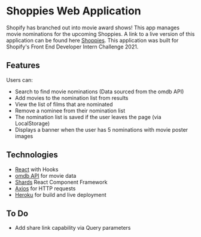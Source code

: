 # Shoppies Web Application
Shopify has branched out into movie award shows! This app manages movie nominations for the upcoming Shoppies.
A link to a live version of this application can be found here [Shoppies](https://www.omdbapi.com/).
This application was built for Shopify's Front End Developer Intern Challenge 2021.

## Features
Users can:
- Search to find movie nominations (Data sourced from the omdb API)
- Add movies to the nomination list from results
- View the list of films that are nominated
- Remove a nominee from their nomination list
- The nomination list is saved if the user leaves the page (via LocalStorage)
- Displays a banner when the user has 5 nominations with movie poster images

## Technologies
- [React](https://reactjs.org/) with Hooks
- [omdb API](https://www.omdbapi.com/) for movie data
- [Shards](https://designrevision.com/downloads/shards-react/) React Component Framework
- [Axios](https://www.npmjs.com/package/axios) for HTTP requests
- [Heroku](https://www.heroku.com/) for build and live deployment

## To Do
- Add share link capability via Query parameters
